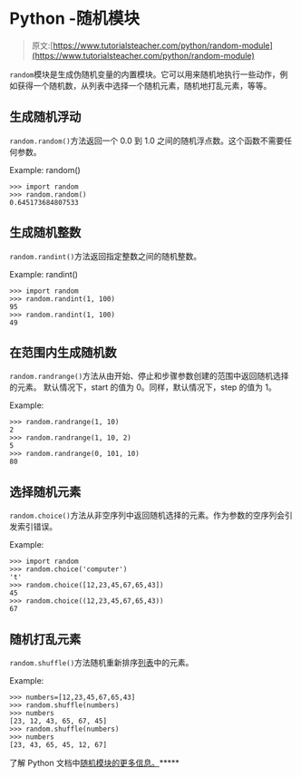 # Python -随机模块

> 原文:[https://www.tutorialsteacher.com/python/random-module](https://www.tutorialsteacher.com/python/random-module)

`random`模块是生成伪随机变量的内置模块。它可以用来随机地执行一些动作，例如获得一个随机数，从列表中选择一个随机元素，随机地打乱元素，等等。

## 生成随机浮动

`random.random()`方法返回一个 0.0 到 1.0 之间的随机浮点数。这个函数不需要任何参数。

Example: random() 

```
>>> import random
>>> random.random()
0.645173684807533 
```

## 生成随机整数

`random.randint()`方法返回指定整数之间的随机整数。

Example: randint() 

```
>>> import random
>>> random.randint(1, 100)
95           
>>> random.randint(1, 100)
49 
```

## 在范围内生成随机数

`random.randrange()`方法从由开始、停止和步骤参数创建的范围中返回随机选择的元素。 默认情况下，start 的值为 0。同样，默认情况下，step 的值为 1。

Example: 

```
>>> random.randrange(1, 10)
2
>>> random.randrange(1, 10, 2)
5            
>>> random.randrange(0, 101, 10)
80 
```

## 选择随机元素

`random.choice()`方法从非空序列中返回随机选择的元素。作为参数的空序列会引发索引错误。

Example: 

```
>>> import random
>>> random.choice('computer')
't'          
>>> random.choice([12,23,45,67,65,43])
45           
>>> random.choice((12,23,45,67,65,43))
67 
```

## 随机打乱元素

`random.shuffle()`方法随机重新排序[列表](/python/python-list)中的元素。

Example: 

```
>>> numbers=[12,23,45,67,65,43]
>>> random.shuffle(numbers)
>>> numbers
[23, 12, 43, 65, 67, 45]
>>> random.shuffle(numbers)
>>> numbers
[23, 43, 65, 45, 12, 67] 
```

了解 Python 文档中[随机模块的更多信息。](https://docs.python.org/3/library/random.html)*****